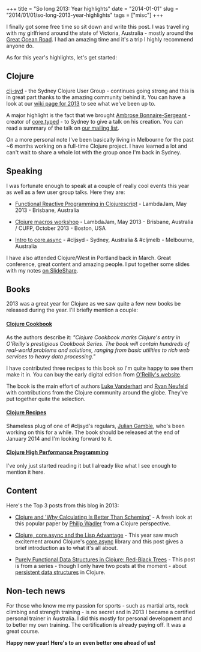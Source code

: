 +++
title = "So long 2013: Year highlights"
date = "2014-01-01"
slug = "2014/01/01/so-long-2013-year-highlights"
tags = ["misc"]
+++

I finally got some free time so sit down and write this post. I was travelling with my girlfriend around the state of
Victoria, Australia - mostly around the [Great Ocean Road](http://www.visitvictoria.com/Regions/great-ocean-road). I had an amazing time and it's a trip
I highly recommend anyone do.

As for this year's highlights, let's get started:

## Clojure

[clj-syd](http://www.meetup.com/clj-syd/) - the Sydney Clojure User Group - continues going strong and this is in great part thanks to the amazing community behind it.
You can have a look at our [wiki page for 2013](https://github.com/clj-syd/clj-syd/wiki/2013) to see what we've been up to.

A major highlight is the fact that we brought [Ambrose Bonnaire-Sergeant](https://twitter.com/ambrosebs) - creator of [core.typed](https://github.com/clojure/core.typed) - to Sydney to give a talk on his creation. You can read a summary of the talk on [our mailing list](https://mail.google.com/mail/u/0/#search/to%3Aclj-syd%40googlegroups.com/1428350a8e888375).

On a more personal note I've been basically living in Melbourne for the past ~6 months working on a full-time Clojure project. I have learned a lot and can't wait to share a whole lot with the group once I'm back in Sydney.

## Speaking

I was fortunate enough to speak at a couple of really cool events this year as well as a few user group talks. Here they are:

- [Functional Reactive Programming in Clojurescript](http://www.slideshare.net/borgesleonardo/functional-reactive-programming-in-clojurescript) - LambdaJam, May 2013 - Brisbane, Australia

- [Clojure macros workshop](http://www.slideshare.net/borgesleonardo/clojure-macros-workshop-lambdajam-2013-cufp-2013) - LambdaJam, May 2013 - Brisbane, Australia / CUFP, October 2013 - Boston, USA

- [Intro to core.async](http://www.slideshare.net/borgesleonardo/intro-to-clojures-coreasync) - #cljsyd - Sydney, Australia & #cljmelb - Melbourne, Australia

I have also attended Clojure/West in Portland back in March. Great conference, great content and amazing people. I put together some slides with my notes [on SlideShare](http://www.slideshare.net/borgesleonardo/clojurewest-2013-in-30-mins).


## Books

2013 was a great year for Clojure as we saw quite a few new books be released during the year. I'll briefly mention a couple:

#### [Clojure Cookbook](http://shop.oreilly.com/product/0636920029786.do)

As the authors describe it: *"Clojure Cookbook marks Clojure's entry in O'Reilly's prestigious Cookbook Series. The book will contain hundreds of real-world problems and solutions, ranging from basic utilities to rich web services to heavy data processing."*

I have contributed three recipes to this book so I'm quite happy to see them make it in. You can buy the early digital edition from [O'Reilly's website](http://shop.oreilly.com/product/0636920029786.do).

The book is the main effort of authors [Luke Vanderhart](https://twitter.com/levanderhart) and [Ryan Neufeld](https://twitter.com/rkneufeld) with contributions from the Clojure community around the globe.
They've put together quite the selection.

#### [Clojure Recipes](http://clojurerecipes.net/)

Shameless plug of one of #cljsyd's regulars, [Julian Gamble](https://twitter.com/juliansgamble), who's been working on this for a while. The book should be released at the end of January 2014 and I'm looking forward to it.

#### [Clojure High Performance Programming](http://www.packtpub.com/clojure-high-performance-programming/book)

I've only just started reading it but I already like what I see enough to mention it here.


## Content

Here's the Top 3 posts from this blog in 2013:

- [Clojure and 'Why Calculating Is Better Than Scheming'](http://www.leonardoborges.com/writings/2013/03/25/clojure-and-why-calculating-is-better-than-scheming/) - A fresh look at this popular paper by [Philip Wadler](http://homepages.inf.ed.ac.uk/wadler/) from a Clojure perspective.

- [Clojure, core.async and the Lisp Advantage](http://www.leonardoborges.com/writings/2013/07/06/clojure-core-dot-async-lisp-advantage/) - This year saw much excitement around Clojure's [core.async](https://github.com/clojure/core.async) library and this post gives a brief introduction as to what it's all about.

- [Purely Functional Data Structures in Clojure: Red-Black Trees](http://www.leonardoborges.com/writings/2013/07/15/purely-functional-data-structures-in-clojure-red-black-trees/) - This post is from a series - though I only have two posts at the moment - about [persistent data structures](http://www.leonardoborges.com/writings/2013/07/15/purely-functional-data-structures-in-clojure-red-black-trees/) in Clojure.


## Non-tech news

For those who know me my passion for sports - such as martial arts, rock climbing and strength training - is no secret and in 2013 I became a certified personal trainer in Australia. I did this mostly for personal development and to better my own training. The certification is already paying off. It was a great course.


**Happy new year! Here's to an even better one ahead of us!**
